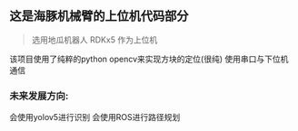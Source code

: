 ## 这是海豚机械臂的上位机代码部分
> 选用地瓜机器人 RDKx5 作为上位机

该项目使用了纯粹的python opencv来实现方块的定位(很纯)
使用串口与下位机通信

### 未来发展方向:
会使用yolov5进行识别
会使用ROS进行路径规划
